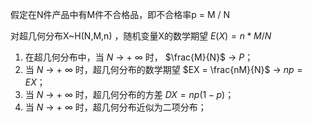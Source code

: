 假定在N件产品中有M件不合格品，即不合格率p = M / N

对超几何分布X~H(N,M,n) ，随机变量X的数学期望 $E(X) = n * M / N$

1. 在超几何分布中，当 $N$ $\to$ + $\infty$ 时， $\frac{M}{N}$ $\to$ $P$；
2. 当 $N$ $\to$ + $\infty$ 时，超几何分布的数学期望 $EX = \frac{nM}{N}$ $\to$ $np = EX$；
3. 当 $N$ $\to$ + $\infty$ 时，超几何分布的方差 $DX = np(1 - p)$；
4. 当 $N$ $\to$ + $\infty$ 时，超几何分布近似为二项分布；